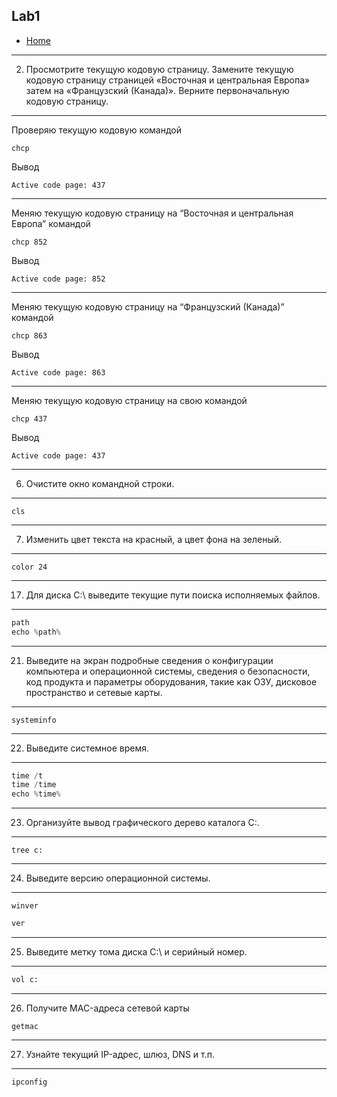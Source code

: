## Lab1

- [Home](/README.md)

---

2. Просмотрите текущую кодовую страницу. Замените текущую кодовую страницу страницей «Восточная и центральная Европа» затем на «Французский (Канада)». Верните первоначальную кодовую страницу.

---

Проверяю текущую кодовую командой

```shell
chcp
```

Вывод

```shell
Active code page: 437
```

---

Меняю текущую кодовую страницу на “Восточная и центральная Европа” командой

```shell
chcp 852
```

Вывод

```shell
Active code page: 852
```

---

Меняю текущую кодовую страницу на “Французский (Канада)” командой

```shell
chcp 863
```

Вывод

```shell
Active code page: 863
```

---

Меняю текущую кодовую страницу на свою командой

```shell
chcp 437
```

Вывод

```shell
Active code page: 437
```

---

6. Очистите окно командной строки.

---

```shell
cls
```

---

7. Изменить цвет текста на красный, а цвет фона на зеленый.

---

```shell
color 24
```

---

17. Для диска C:\ выведите текущие пути поиска исполняемых файлов.

---

```c
path
echo %path%
```

---

21. Выведите на экран подробные сведения о конфигурации компьютера и операционной системы, сведения о безопасности, код продукта и параметры оборудования, такие как ОЗУ, дисковое пространство и сетевые карты.

---

```shell
systeminfo
```

---

22. Выведите системное время.

---

```c
time /t
time /time
echo %time%
```

---

23. Организуйте вывод графического дерево каталога С:\.

---

```shell
tree c:
```

---

24. Выведите версию операционной системы.

---

```shell
winver
```

```c
ver
```

---

25. Выведите метку тома диска С:\ и серийный номер.

---

```svg
vol c:
```

---

26. Получите MAC-адреса сетевой карты

```shell
getmac
```

---

27. Узнайте текущий IP-адрес, шлюз, DNS и т.п.

---

```shell
ipconfig
```
